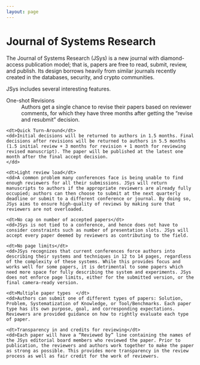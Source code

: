 ```yaml
---
layout: page
---
```


# Journal of Systems Research

The Journal of Systems Research (JSys) is a new journal with diamond-access publication model; that is, papers are free to read, submit, review, and publish.
Its design borrows heavily from similar journals recently created in the databases, security, and crypto communities.

JSys includes several interesting features.

<dl>
    <dt>One-shot Revisions</dt>
    <dd>
    Authors get a single chance to revise their papers based on reviewer comments, for which they have three months after getting the “revise and resubmit” decision.
    </dd>

    <dt>Quick Turn-Around</dt>
    <dd>Initial decisions will be returned to authors in 1.5 months. Final decisions after revisions will be returned to authors in 5.5 months (1.5 initial review + 3 months for revision + 1 month for reviewing revised manuscript). The paper will be published at the latest one month after the final accept decision.
    </dd>

    <dt>Light review load</dt>
    <dd>A common problem many conferences face is being unable to find enough reviewers for all their submissions. JSys will return manuscripts to authors if the appropriate reviewers are already fully occupied; authors can then choose to submit at the next quarterly deadline or submit to a different conference or journal. By doing so, JSys aims to ensure high-quality of reviews by making sure that reviewers are not overloaded.
</dd>

    <dt>No cap on number of accepted papers</dt>
    <dd>JSys is not tied to a conference, and hence does not have to consider constraints such as number of presentation slots. JSys will accept every paper deemed by reviewers as contributing to the field.
</dd>

    <dt>No page limits</dt>
    <dd>JSys recognizes that current conferences force authors into describing their systems and techniques in 12 to 14 pages, regardless of the complexity of these systems. While this provides focus and works well for some papers, it is detrimental to some papers which need more space for fully describing the system and experiments. JSys does not enforce page limits, either for the submitted version, or the final camera-ready version.
</dd>

    <dt>Multiple paper types  </dt>
    <dd>Authors can submit one of different types of papers: Solution, Problem, Systematization of Knowledge, or Tool/Benchmarks. Each paper type has its own purpose, goal, and corresponding expectations. Reviewers are provided guidance on how to rightly evaluate each type of paper.
</dd>

    <dt>Transparency in and credits for reviewing</dt>
    <dd>Each paper will have a “Reviewed by” line containing the names of the JSys editorial board members who reviewed the paper. Prior to publication, the reviewers and authors work together to make the paper as strong as possible. This provides more transparency in the review process as well as fair credit for the work of reviewers.
</dd>
</dl>
